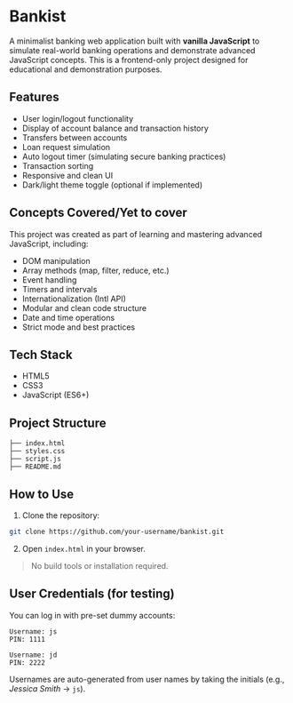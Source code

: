 # Bankist

A minimalist banking web application built with **vanilla JavaScript** to simulate real-world banking operations and demonstrate advanced JavaScript concepts. This is a frontend-only project designed for educational and demonstration purposes.

## Features

- User login/logout functionality
- Display of account balance and transaction history
- Transfers between accounts
- Loan request simulation
- Auto logout timer (simulating secure banking practices)
- Transaction sorting
- Responsive and clean UI
- Dark/light theme toggle (optional if implemented)

## Concepts Covered/Yet to cover

This project was created as part of learning and mastering advanced JavaScript, including:

- DOM manipulation
- Array methods (map, filter, reduce, etc.)
- Event handling
- Timers and intervals
- Internationalization (Intl API)
- Modular and clean code structure
- Date and time operations
- Strict mode and best practices

## Tech Stack

- HTML5
- CSS3
- JavaScript (ES6+)

## Project Structure

```
├── index.html
├── styles.css
├── script.js
├── README.md

```

## How to Use

1. Clone the repository:

```bash
git clone https://github.com/your-username/bankist.git
```

2. Open `index.html` in your browser.

> No build tools or installation required.

## User Credentials (for testing)

You can log in with pre-set dummy accounts:

```text
Username: js
PIN: 1111
```

```text
Username: jd
PIN: 2222
```

Usernames are auto-generated from user names by taking the initials (e.g., _Jessica Smith_ → `js`).
